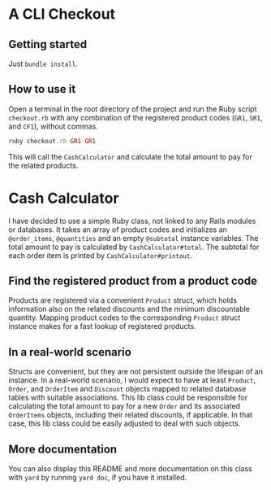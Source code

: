 # A CLI Checkout

## Getting started
Just `bundle install`.

## How to use it
Open a terminal in the root directory of the project and run the Ruby script `checkout.rb` with any combination of
the registered product codes (`GR1`, `SR1`, and `CF1`), without commas.

```ruby
ruby checkout.rb GR1 GR1
```

This will call the `CashCalculator` and calculate the total amount to pay for the related products.

# Cash Calculator
I have decided to use a simple Ruby class, not linked to any Rails modules or databases.
It takes an array of product codes and initializes an `@order_items`, `@quantities` and an empty `@subtotal` instance variables.
The total amount to pay is calculated by `CashCalculator#total`.
The subtotal for each order item is printed by `CashCalculator#printout`.

## Find the registered product from a product code
Products are registered via a convenient `Product` struct,
which holds information also on the related discounts and the minimum discountable quantity.
Mapping product codes to the corresponding `Product` struct instance makes for a fast lookup of registered products.

## In a real-world scenario
Structs are convenient, but they are not persistent outside the lifespan of an instance.
In a real-world scenario, I would expect to have at least  `Product`, `Order`, and `OrderItem` and `Discount` objects mapped to related database tables with suitable associations.
This lib class could be responsible for calculating the total amount to pay for a new `Order` and its associated `OrderItems` objects, including their related discounts, if applicable.
In that case, this lib class could be easily adjusted to deal with such objects.

## More documentation
You can also display this README and more documentation on this class with `yard` by running `yard doc`, if you have it installed.